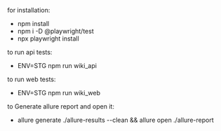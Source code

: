 for installation:
* npm install
* npm i -D @playwright/test
* npx playwright install

to run api tests:
* ENV=STG npm run wiki_api

to run web tests:
* ENV=STG npm run wiki_web

to Generate allure report and open it:
* allure generate ./allure-results --clean && allure open ./allure-report

